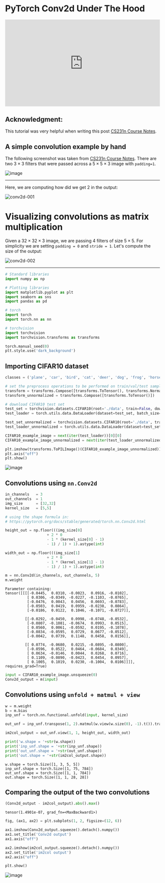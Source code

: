 # PyTorch Conv2d Under The Hood

<head>
  <link rel="stylesheet" href="https://cdn.jsdelivr.net/npm/katex@0.16.8/dist/katex.min.css">
  <script src="https://cdn.jsdelivr.net/npm/katex@0.16.8/dist/katex.min.js"></script>
  <script src="https://cdn.jsdelivr.net/npm/katex@0.16.8/dist/contrib/auto-render.min.js"></script>
</head>

<div style="position: relative; padding-bottom: 56.25%; height: 0; overflow: hidden;">
  <iframe style="position: absolute; top: 0; left: 0; width: 100%; height: 100%;" src="https://www.youtube.com/embed/j19Wdlu7Rtg" frameborder="0" allowfullscreen></iframe>
</div>


## Acknowledgment:
This tutorial was very helpful when writing this post [CS231n Course Notes](https://cs231n.github.io/convolutional-networks/).

## A simple convolution example by hand
The following screenshot was taken from [CS231n Course Notes](https://cs231n.github.io/convolutional-networks/). There are two $3 \times 3$ filters that were passed across a $5 \times 5 \times 3$ image with `padding=1`.

![image](https://github.com/user-attachments/assets/03fcb2cd-a3be-4dc6-9e50-60f50f4f1aac)

---

Here, we are computing how did we get $2$ in the output:

![conv2d-001](https://github.com/user-attachments/assets/fa4d6499-129e-4f0f-9f0b-3cf14a1daa43)


# Visualizing convolutions as matrix multiplication
Given a $32 \times 32 \times 3$ image, we are passing $4$ filters of size $5 \times 5$. For simplicity we are setting `padding = 0` and `stride = 1`. Let's compute the size of the output:

![conv2d-002](https://github.com/user-attachments/assets/b43fdf89-ad8f-469e-a266-bbd69e3c66ed)

---

```python
# Standard libraries
import numpy as np

# Plotting libraries
import matplotlib.pyplot as plt
import seaborn as sns
import pandas as pd

# torch
import torch
import torch.nn as nn

# torchvision
import torchvision
import torchvision.transforms as transforms
```

```python
torch.manual_seed(0)
plt.style.use('dark_background')
```

## Importing CIFAR10 dataset

```python
classes = ('plane', 'car', 'bird', 'cat', 'deer', 'dog', 'frog', 'horse', 'ship', 'truck')

# set the preprocess operations to be performed on train/val/test samples
transform = transforms.Compose([transforms.ToTensor(), transforms.Normalize((0.5, 0.5, 0.5), (0.5, 0.5, 0.5))])
transform_unnormalized = transforms.Compose([transforms.ToTensor()])

# download CIFAR10 test set
test_set = torchvision.datasets.CIFAR10(root='./data', train=False, download=True, transform=transform)
test_loader = torch.utils.data.DataLoader(dataset=test_set, batch_size=32, shuffle=False)

test_set_unnormalized = torchvision.datasets.CIFAR10(root='./data', train=False, download=False, transform=transform_unnormalized)
test_loader_unnormalized = torch.utils.data.DataLoader(dataset=test_set_unnormalized, batch_size=32, shuffle=False)

CIFAR10_example_image = next(iter(test_loader))[0][0]
CIFAR10_example_image_unnormalized = next(iter(test_loader_unnormalized))[0][10]

plt.imshow(transforms.ToPILImage()(CIFAR10_example_image_unnormalized))
plt.axis("off")
plt.show()
```

![image](https://github.com/user-attachments/assets/c98eceb2-6780-4015-bf30-5e16bebb2d13)

## Convolutions using `nn.Conv2d`

```python
in_channels   = 3
out_channels  = 1
img_size      = [32,32]
kernel_size   = [5,5]
```

```python
# using the shape formula in:
# https://pytorch.org/docs/stable/generated/torch.nn.Conv2d.html

height_out = np.floor(((img_size[0]
                   + 2 * 0
                   - 1 * (kernel_size[0] - 1)
                   - 1) / 1) + 1).astype(int)

width_out = np.floor(((img_size[1]
                   + 2 * 0
                   - 1 * (kernel_size[1] - 1)
                   - 1) / 1) + 1).astype(int)
```

```python
m = nn.Conv2d(in_channels, out_channels, 5)
m.weight
```

```console
Parameter containing:
tensor([[[[-0.0445,  0.0310, -0.0023,  0.0916, -0.0102],
          [ 0.0306, -0.0349, -0.0227, -0.1103, -0.0765],
          [-0.0476,  0.0043,  0.0456,  0.0693, -0.0783],
          [-0.0503,  0.0419,  0.0959, -0.0238,  0.0864],
          [-0.0186,  0.0122,  0.1046, -0.1071, -0.0727]],

         [[-0.0292, -0.0450,  0.0998, -0.0748, -0.0532],
          [-0.0807, -0.1081, -0.0674,  0.0993,  0.0515],
          [ 0.0560,  0.0061, -0.0592,  0.0195, -0.1078],
          [-0.0834, -0.0595,  0.0729,  0.0677, -0.0512],
          [-0.0042,  0.0739,  0.1148,  0.0458,  0.0156]],

         [[ 0.0774, -0.0680,  0.0215, -0.0895, -0.0800],
          [-0.0596,  0.0522,  0.0464, -0.0684,  0.0349],
          [ 0.0634, -0.0146,  0.0044,  0.0268,  0.0716],
          [ 0.1109, -0.0890, -0.0423,  0.0454,  0.0957],
          [ 0.1005,  0.1019,  0.0230, -0.1004,  0.0106]]]], requires_grad=True)
```

```python
input = CIFAR10_example_image.unsqueeze(0)
Conv2d_output = m(input)
```

## Convolutions using `unfold + matmul + view`

```python
w = m.weight
b = m.bias
inp_unf = torch.nn.functional.unfold(input, kernel_size)

out_unf = inp_unf.transpose(1, 2).matmul(w.view(w.size(0), -1).t()).transpose(1, 2) + b

im2col_output = out_unf.view(1, 1, height_out, width_out)

print('w.shape = '+str(w.shape))
print('inp_unf.shape = '+str(inp_unf.shape))
print('out_unf.shape = '+str(out_unf.shape))
print('out.shape = '+str(im2col_output.shape))
```

```console
w.shape = torch.Size([1, 3, 5, 5])
inp_unf.shape = torch.Size([1, 75, 784])
out_unf.shape = torch.Size([1, 1, 784])
out.shape = torch.Size([1, 1, 28, 28])
```

## Comparing the output of the two convolutions

```python
(Conv2d_output - im2col_output).abs().max()
```

```console
tensor(1.4901e-07, grad_fn=<MaxBackward1>)
```

```python
fig, (ax1, ax2) = plt.subplots(1, 2, figsize=(12, 6))

ax1.imshow(Conv2d_output.squeeze().detach().numpy())
ax1.set_title('Conv2d output')
ax1.axis("off")

ax2.imshow(im2col_output.squeeze().detach().numpy())
ax2.set_title('im2col output')
ax2.axis("off")

plt.show()
```

![image](https://github.com/user-attachments/assets/504912e6-ac5f-482a-990f-11b6518fdfda)


<script>
  document.addEventListener("DOMContentLoaded", function() {
    renderMathInElement(document.body, {
      delimiters: [
        {left: '$$', right: '$$', display: true}, // Display math (e.g., equations on their own line)
        {left: '$', right: '$', display: false},  // Inline math (e.g., within a sentence)
        {left: '\\(', right: '\\)', display: false}, // Another way to write inline math
        {left: '\\[', right: '\\]', display: true}   // Another way to write display math
      ]
    });
  });
</script>

